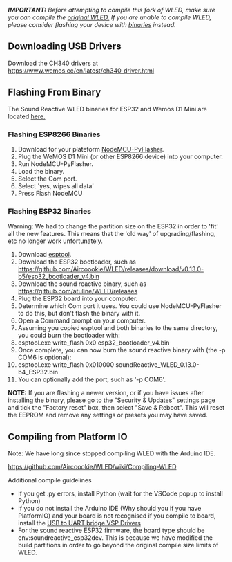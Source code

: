 ***IMPORTANT:*** _Before attempting to compile this fork of WLED, make sure you can compile the [original WLED.](https://github.com/Aircoookie/WLED) If you are unable to compile WLED, please consider flashing your device with [binaries](https://github.com/atuline/WLED/releases/latest) instead._

## Downloading USB Drivers

Download the CH340 drivers at https://www.wemos.cc/en/latest/ch340_driver.html


## Flashing From Binary
The Sound Reactive WLED binaries for ESP32 and Wemos D1 Mini are located [here.](https://github.com/atuline/WLED/releases/latest)

### Flashing ESP8266 Binaries

1.  Download for your plateform [NodeMCU-PyFlasher](https://github.com/marcelstoer/nodemcu-pyflasher/releases).
1.  Plug the WeMOS D1 Mini (or other ESP8266 device) into your computer.
1.  Run NodeMCU-PyFlasher.
1.  Load the binary.
1.  Select the Com port.
1.  Select 'yes, wipes all data'
1.  Press Flash NodeMCU

### Flashing ESP32 Binaries

Warning: We had to change the partition size on the ESP32 in order to 'fit' all the new features. This means that the 'old way' of upgrading/flashing, etc no longer work unfortunately.

1. Download [esptool](https://github.com/espressif/esptool).
1. Download the ESP32 bootloader, such as https://github.com/Aircoookie/WLED/releases/download/v0.13.0-b5/esp32_bootloader_v4.bin
1. Download the sound reactive binary, such as https://github.com/atuline/WLED/releases
1. Plug the ESP32 board into your computer.
1. Determine which Com port it uses. You could use NodeMCU-PyFlasher to do this, but don't flash the binary with it.
1. Open a Command prompt on your computer.
1. Assuming you copied esptool and both binaries to the same directory, you could burn the bootloader with:
1. esptool.exe write_flash 0x0 esp32_bootloader_v4.bin
1. Once complete, you can now burn the sound reactive binary with (the -p COM6 is optional):
1. esptool.exe write_flash 0x010000 soundReactive_WLED_0.13.0-b4_ESP32.bin
1. You can optionally add the port, such as '-p COM6'.


**NOTE:** If you are flashing a newer version, or if you have issues after installing the binary, please go to the "Security & Updates" settings page and tick the "Factory reset" box, then select "Save & Reboot". This will reset the EEPROM and remove any settings or presets you may have saved.



## Compiling from Platform IO

Note: We have long since stopped compiling WLED with the Arduino IDE.

https://github.com/Aircoookie/WLED/wiki/Compiling-WLED

Additional compile guidelines
* If you get .py errors, install Python (wait for the VSCode popup to install Python)
* If you do not install the Arduino IDE (Why should you if you have PlatformIO) and your board is not recognised if you compile to board, install the [USB to UART bridge VSP Drivers](https://www.silabs.com/developers/usb-to-uart-bridge-vcp-drivers)
* For the sound reactive ESP32 firmware, the board type should be env:soundreactive_esp32dev. This is because we have modified the build partitions in order to go beyond the original compile size limits of WLED.

